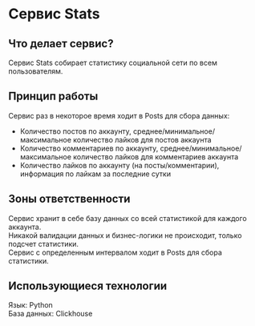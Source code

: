 # Сервис Stats

## Что делает сервис?

Сервис Stats собирает статистику социальной сети по всем пользователям.

## Принцип работы

Сервис раз в некоторое время ходит в Posts для сбора данных:
* Количество постов по аккаунту, среднее/минимальное/максимальное количество лайков для постов аккаунта
* Количество комментариев по аккаунту, среднее/минимальное/максимальное количество лайков для комментариев аккаунта
* Количество лайков по аккаунту (на посты/комментарии), информация по лайкам за последние сутки 

## Зоны ответственности

Сервис хранит в себе базу данных со всей статистикой для каждого аккаунта. \
Никакой валидации данных и бизнес-логики не происходит, только подсчет статистики. \
Сервис с определенным интервалом ходит в Posts для сбора статистики.

## Использующиеся технологии

Язык: Python \
База данных: Clickhouse
